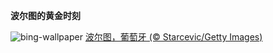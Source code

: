
**波尔图的黄金时刻**

![bing-wallpaper](https://www.bing.com/th?id=OHR.PortoSunset_ZH-CN2388246668_1920x1080.jpg)
[波尔图，葡萄牙 (© Starcevic/Getty Images)](https://www.bing.com/search?q=%E8%91%A1%E8%90%84%E7%89%99%E6%B3%A2%E5%B0%94%E5%9B%BE&amp;form=hpcapt&amp;mkt=zh-cn)
  